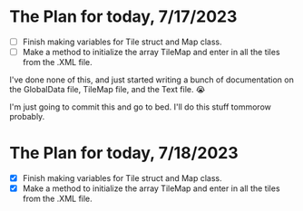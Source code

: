 ﻿# The Plan for today, 7/17/2023

- [ ] Finish making variables for Tile struct and Map class.
- [ ] Make a method to initialize the array TileMap and enter in all the tiles from the .XML file.

I've done none of this, and just started writing a bunch of documentation on the GlobalData file, TileMap file, and the Text file. :sob:

I'm just going to commit this and go to bed. I'll do this stuff tommorow probably.

# The Plan for today, 7/18/2023

- [x] Finish making variables for Tile struct and Map class.
- [x] Make a method to initialize the array TileMap and enter in all the tiles from the .XML file.
